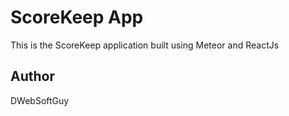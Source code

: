 # ScoreKeep App

This is the ScoreKeep application built using Meteor and ReactJs

## Author

DWebSoftGuy